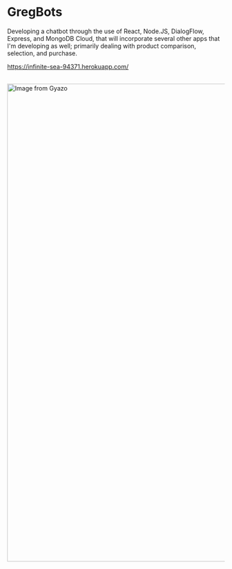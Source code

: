 # GregBots

Developing a chatbot through the use of React, Node.JS, DialogFlow, Express, and MongoDB Cloud, that will incorporate several other apps that I'm developing as well; primarily dealing with product comparison, selection, and purchase.

https://infinite-sea-94371.herokuapp.com/
<br>
<br>


<a href="https://gyazo.com/3035e27d8e97886793dbcd259fd29627"><img src="https://i.gyazo.com/3035e27d8e97886793dbcd259fd29627.jpg" alt="Image from Gyazo" width="1106"/></a>
